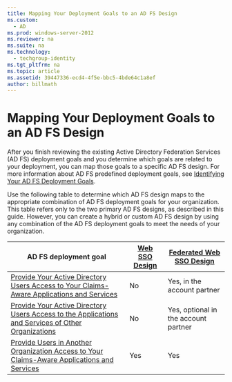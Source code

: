 ```yaml
---
title: Mapping Your Deployment Goals to an AD FS Design
ms.custom: 
  - AD
ms.prod: windows-server-2012
ms.reviewer: na
ms.suite: na
ms.technology: 
  - techgroup-identity
ms.tgt_pltfrm: na
ms.topic: article
ms.assetid: 39447336-ecd4-4f5e-bbc5-4bde64c1a8ef
author: billmath
---
```

# Mapping Your Deployment Goals to an AD FS Design
After you finish reviewing the existing Active Directory Federation Services \(AD FS\) deployment goals and you determine which goals are related to your deployment, you can map those goals to a specific AD FS design. For more information about AD FS predefined deployment goals, see [Identifying Your AD FS Deployment Goals](../../../ad-fs/plan/WS2012-guide/identifying-your-ad-fs-deployment-goals.md).  
  
Use the following table to determine which AD FS design maps to the appropriate combination of AD FS deployment goals for your organization. This table refers only to the two primary AD FS designs, as described in this guide. However, you can create a hybrid or custom AD FS design by using any combination of the AD FS deployment goals to meet the needs of your organization.  
  
|AD FS deployment goal|[Web SSO Design](../../../ad-fs/plan/WS2012-guide/map-goals-to-plan/web-sso-design.md)|[Federated Web SSO Design](Federated-../../../ad-fs/plan/WS2012-guide/map-goals-to-plan/web-sso-design.md)|  
|---------------------------------------------------------------------------|----------------------------------------------------------------------------------|--------------------------------------------------------------------------------------------|  
|[Provide Your Active Directory Users Access to Your Claims-Aware Applications and Services](../../../ad-fs/plan/WS2012-guide/goals/provide-your-active-directory-users-access-your-claimsaware-applications-services.md)|No|Yes, in the account partner|  
|[Provide Your Active Directory Users Access to the Applications and Services of Other Organizations](../../../ad-fs/plan/WS2012-guide/goals/provide-your-active-directory-users-access-applications-services-other-organizations.md)|No|Yes, optional in the account partner|  
|[Provide Users in Another Organization Access to Your Claims-Aware Applications and Services](../../../ad-fs/plan/WS2012-guide/goals/provide-users-another-organization-access-your-claimsaware-applications-services.md)|Yes|Yes|  
  

